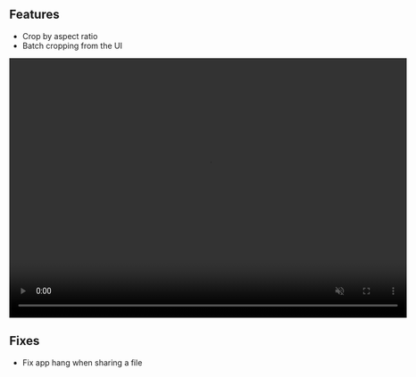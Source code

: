 ## Features

- Crop by aspect ratio
- Batch cropping from the UI

<video autoplay controls loop muted playsinline disablepictureinpicture width=712 height=466>
    <source src="https://files.lowtechguys.com/clop-batch-cropping-ui-h265.mp4" type="video/mp4; codecs=hvc1">
    <source src="https://files.lowtechguys.com/clop-batch-cropping-ui-h264.mp4" type="video/mp4">
</video>

## Fixes

- Fix app hang when sharing a file
